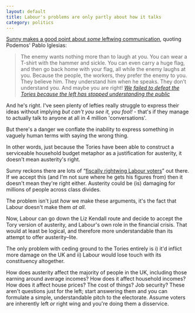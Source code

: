 ```yaml
---
layout: default
title: Labour's problems are only partly about how it talks
category: politics
---
```


[Sunny makes a good point about _some_ leftwing communication](http://labourlist.org/2015/06/we-failed-to-defeat-the-tories-because-the-left-has-stopped-understanding-the-public/), quoting Podemos' Pablo Iglesias:

> The enemy wants nothing more than to laugh at you. You can wear a T-shirt with the hammer and sickle. You can even carry a huge flag, and then go back home with your flag, all while the enemy laughs at you. Because the people, the workers, they prefer the enemy to you. They believe him. They understand him when he speaks. They don’t understand you. And maybe you are right! <cite>[We failed to defeat the Tories because the left has stopped understanding the public](http://labourlist.org/2015/06/we-failed-to-defeat-the-tories-because-the-left-has-stopped-understanding-the-public/)</cite>

And he's right. I've seen plenty of lefties really struggle to express their ideas without implying _but can't you see it, you fool!_ - that's if they manage to actually talk to anyone at all in 4 million 'conversations'.

But there's a danger we conflate the inability to express something in vaguely human terms with saying the wrong thing.

In other words, just because the Tories have been able to construct a serviceable household budget metaphor as a justification for austerity, it doesn't mean austerity's right.

Sunny reckons there are lots of <q>[fiscally rightwing Labour voters](https://twitter.com/sunny_hundal/status/608561012455841793)</q> out there.  If we accept this (and I'm not sure where he gets his figures from) then it doesn't mean they're right either. Austerity could be (is) damaging for millions of people across class divides.

The problem isn't just _how_ we make these arguments, it's the fact that Labour doesn't make them _at all_.

Now, Labour can go down the Liz Kendall route and decide to accept the Tory version of austerity, and Labour's own role in the financial crisis. That would at least be logical, and therefore more understandable than its attempt to offer austerity&#8211;lite.

The only problem with ceding ground to the Tories entirely is i) it'd inflict more damage on the UK and ii) Labour would lose touch with its constituency altogether.

How does austerity affect the majority of people in the UK, including those earning around average incomes? How does it affect household incomes? How does it affect house prices? The cost of things? Job security? These aren't questions just for the left; start answering them and you can formulate a simple, understandable pitch to the electorate. Assume voters are inherently left _or_ right wing and you're doing them a disservice.
